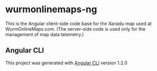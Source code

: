 # wurmonlinemaps-ng

This is the Angular client-side code base for the Xanadu map used at WurmOnlineMaps.com. (The server-side code is used only for the management of map data telemetry.)

## Angular CLI
This project was generated with [Angular CLI](https://github.com/angular/angular-cli) version 1.2.0
